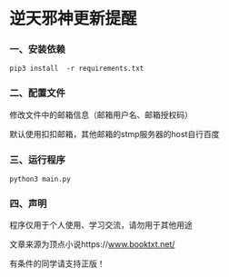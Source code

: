 # 逆天邪神更新提醒

### 一、安装依赖
`pip3 install  -r requirements.txt `

### 二、配置文件
修改文件中的邮箱信息（邮箱用户名、邮箱授权码）

默认使用扣扣邮箱，其他邮箱的stmp服务器的host自行百度

### 三、运行程序
`python3 main.py`

### 四、声明
程序仅用于个人使用、学习交流，请勿用于其他用途

文章来源为顶点小说https://www.booktxt.net/

有条件的同学请支持正版！
